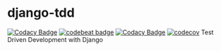 # django-tdd
[![Codacy Badge](https://api.codacy.com/project/badge/Grade/7cdbd43c7d21427085739f79c453b6a3)](https://www.codacy.com/app/daenam.kim/django-tdd?utm_source=github.com&utm_medium=referral&utm_content=daenamkim/django-tdd&utm_campaign=badger)
[![codebeat badge](https://codebeat.co/badges/bcf30840-de2f-4c1a-9a18-0ca1bebeca70)](https://codebeat.co/projects/github-com-daenamkim-django-tdd-master)
[![Codacy Badge](https://api.codacy.com/project/badge/Grade/7cdbd43c7d21427085739f79c453b6a3)](https://www.codacy.com/app/daenam.kim/django-tdd?utm_source=github.com&amp;utm_medium=referral&amp;utm_content=daenamkim/django-tdd&amp;utm_campaign=Badge_Grade)
[![codecov](https://codecov.io/gh/daenamkim/django-tdd/branch/master/graph/badge.svg)](https://codecov.io/gh/daenamkim/django-tdd)
Test Driven Development with Django
